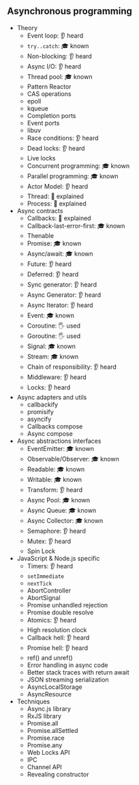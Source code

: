 ## Asynchronous programming

- Theory
  - Event loop: 👂 heard
  - `try..catch`: 🎓 known
  - Non-blocking: 👂 heard
  - Async I/O: 👂 heard
  - Thread pool: 🎓 known
  - Pattern Reactor
  - CAS operations
  - epoll
  - kqueue
  - Completion ports
  - Event ports
  - libuv
  - Race conditions: 👂 heard
  - Dead locks: 👂 heard
  - Live locks
  - Concurrent programming: 🎓 known
  - Parallel programming: 🎓 known
  - Actor Model: 👂 heard
  - Thread: 🙋 explained
  - Process: 🙋 explained
- Async contracts
  - Callbacks: 🙋 explained
  - Callback-last-error-first: 🎓 known
  - Thenable
  - Promise: 🎓 known
  - Async/await: 🎓 known
  - Future: 👂 heard
  - Deferred: 👂 heard
  - Sync generator: 👂 heard
  - Async Generator: 👂 heard
  - Async Iterator: 👂 heard
  - Event: 🎓 known
  - Coroutine: 🖐️ used
  - Goroutine: 🖐️ used
  - Signal: 🎓 known
  - Stream: 🎓 known
  - Chain of responsibility: 👂 heard
  - Middleware: 👂 heard
  - Locks: 👂 heard
- Async adapters and utils
  - callbackify
  - promisify
  - asyncify
  - Callbacks compose
  - Async compose
- Async abstractions interfaces
  - EventEmitter: 🎓 known
  - Observable/Observer: 🎓 known
  - Readable: 🎓 known
  - Writable: 🎓 known
  - Transform: 👂 heard
  - Async Pool: 🎓 known
  - Async Queue: 🎓 known
  - Async Collector: 🎓 known
  - Semaphore: 👂 heard
  - Mutex: 👂 heard
  - Spin Lock
- JavaScript & Node.js specific
  - Timers: 👂 heard
  - `setImmediate`
  - `nextTick`
  - AbortController
  - AbortSignal
  - Promise unhandled rejection
  - Promise double resolve
  - Atomics: 👂 heard
  - High resolution clock
  - Callback hell: 👂 heard
  - Promise hell: 👂 heard
  - ref() and unref()
  - Error handling in async code
  - Better stack traces with return await
  - JSON streaming serialization
  - AsyncLocalStorage
  - AsyncResource
- Techniques
  - Async.js library
  - RxJS library
  - Promise.all
  - Promise.allSettled
  - Promise.race
  - Promise.any
  - Web Locks API
  - IPC
  - Channel API
  - Revealing constructor
